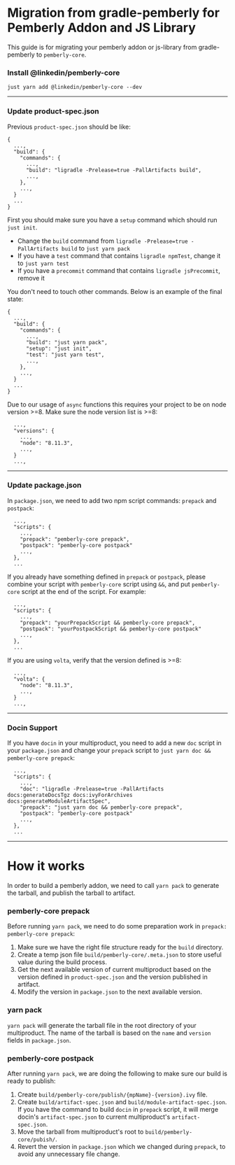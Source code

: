 # Migration from gradle-pemberly for Pemberly Addon and JS Library

This guide is for migrating your pemberly addon or js-library from gradle-pemberly to `pemberly-core`.

### Install @linkedin/pemberly-core

```
just yarn add @linkedin/pemberly-core --dev
```

---

### Update product-spec.json

Previous `product-spec.json` should be like:

```
{
  ...,
  "build": {
    "commands": {
      ...,
      "build": "ligradle -Prelease=true -PallArtifacts build",
      ...,
    },
    ...,
  }
  ...
}
```

First you should make sure you have a `setup` command which should run `just init`.

* Change the `build` command from `ligradle -Prelease=true -PallArtifacts build` to `just yarn pack`
* If you have a `test` command that contains `ligradle npmTest`, change it to `just yarn test`
* If you have a `precommit` command that contains `ligradle jsPrecommit`, remove it

You don't need to touch other commands. Below is an example of the final state:

```
{
  ...,
  "build": {
    "commands": {
      ...,
      "build": "just yarn pack",
      "setup": "just init",
      "test": "just yarn test",
      ...,
    },
    ...,
  }
  ...
}
```

Due to our usage of `async` functions this requires your project to be on node version >=8. Make sure the node version list is >=8:

```
  ...,
  "versions": {
    ...,
    "node": "8.11.3",
    ...,
  }
  ...,
```

---

### Update package.json

In `package.json`, we need to add two npm script commands: `prepack` and `postpack`:

```
  ...,
  "scripts": {
    ...,
    "prepack": "pemberly-core prepack",
    "postpack": "pemberly-core postpack"
    ...,
  },
  ...
```

If you already have something defined in `prepack` or `postpack`, please combine your script with `pemberly-core` script using `&&`, and put `pemberly-core` script at the end of the script. For example:

```
  ...,
  "scripts": {
    ...,
    "prepack": "yourPrepackScript && pemberly-core prepack",
    "postpack": "yourPostpackScript && pemberly-core postpack"
    ...,
  },
  ...
```

If you are using `volta`, verify that the version defined is >=8:

```
  ...,
  "volta": {
    "node": "8.11.3",
    ...,
  }
  ...,
```

---

### Docin Support

If you have `docin` in your multiproduct, you need to add a new `doc` script in your `package.json` and change your `prepack` script to `just yarn doc && pemberly-core prepack`:

```
  ...,
  "scripts": {
    ...,
    "doc": "ligradle -Prelease=true -PallArtifacts docs:generateDocsTgz docs:ivyForArchives docs:generateModuleArtifactSpec",
    "prepack": "just yarn doc && pemberly-core prepack",
    "postpack": "pemberly-core postpack"
    ...,
  },
  ...
```

---

# How it works

In order to build a pemberly addon, we need to call `yarn pack` to generate the tarball, and publish the tarball to artifact. 


### pemberly-core prepack

Before running `yarn pack`, we need to do some preparation work in `prepack: pemberly-core prepack`:

1. Make sure we have the right file structure ready for the `build` directory.
2. Create a temp json file `build/pemberly-core/.meta.json` to store useful value during the build process.
3. Get the next available version of current multiproduct based on the version defined in `product-spec.json` and the version published in artifact.
4. Modify the version in `package.json` to the next available version.

### yarn pack

`yarn pack` will generate the tarball file in the root directory of your multiproduct. The name of the tarball is based on the `name` and `version` fields in `package.json`.

### pemberly-core postpack

After running `yarn pack`, we are doing the following to make sure our build is ready to publish:

1. Create `build/pemberly-core/publish/{mpName}-{version}.ivy` file.
2. Create `build/artifact-spec.json` and `build/module-artifact-spec.json`. If you have the command to build `docin` in `prepack` script, it will merge docin's `artifact-spec.json` to current multiproduct's `artifact-spec.json`.
3. Move the tarball from multiproduct's root to `build/pemberly-core/pubish/`.
4. Revert the version in `package.json` which we changed during `prepack`, to avoid any unnecessary file change.


